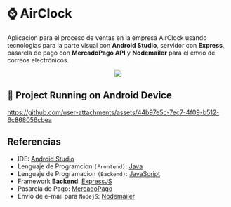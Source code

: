 # ⌚ AirClock
Aplicacion para el proceso de ventas en la empresa AirClock usando tecnologias para la parte visual con **Android Studio**,
servidor con **Express**, pasarela de pago con **MercadoPago API** y **Nodemailer** para el envío de correos electrónicos.

<p align="center">
  <a href="https://skillicons.dev">
    <img src="https://skillicons.dev/icons?i=androidstudio,java,express" />
  </a>
</p>

## 📱 Project Running on Android Device
https://github.com/user-attachments/assets/44b97e5c-7ec7-4f09-b512-6c868056cbea

## Referencias
- IDE: [Android Studio](https://developer.android.com/studio)
- Lenguaje de Programcion `(Frontend)`: [Java](https://www.java.com/es/)
- Lenguaje de Programacion `(Backend)`: [JavaScript](https://lenguajejs.com/javascript/)
- Framework **Backend**: [ExpressJS](https://expressjs.com/)
- Pasarela de Pago: [MercadoPago](https://www.mercadopago.com.pe/developers/es)
- Envío de e-mail para `NodejS`: [Nodemailer](https://www.mercadopago.com.pe/developers/es)

